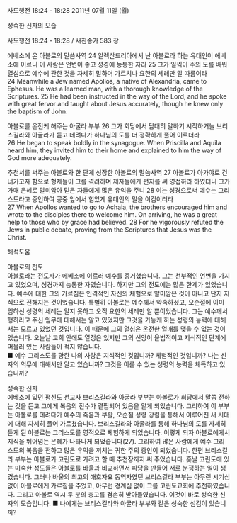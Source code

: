 사도행전 18:24 - 18:28 
2011년 07월 11일 (월)

성숙한 신자의 모습



사도행전 18:24 - 18:28 / 새찬송가 583 장


에베소에 온 아볼로의 말씀사역
24 알렉산드리아에서 난 아볼로라 하는 유대인이 에베소에 이르니 이 사람은 언변이 좋고 성경에 능통한 자라 25 그가 일찍이 주의 도를 배워 열심으로 예수에 관한 것을 자세히 말하며 가르치나 요한의 세례만 알 따름이라   
24 Meanwhile a Jew named Apollos, a native of Alexandria, came to Ephesus. He was a learned man, with a thorough knowledge of the Scriptures. 25 He had been instructed in the way of the Lord, and he spoke with great fervor and taught about Jesus accurately, though he knew only the baptism of John. 

아볼로를 온전케 해주는 아굴라 부부
26 그가 회당에서 담대히 말하기 시작하거늘 브리스길라와 아굴라가 듣고 데려다가 하나님의 도를 더 정확하게 풀어 이르더라  
26 He began to speak boldly in the synagogue. When Priscilla and Aquila heard him, they invited him to their home and explained to him the way of God more adequately. 

추천서를 써주는 아볼로와 한 단계 성장한 아볼로의 말씀사역 
27 아볼로가 아가야로 건너가고자 함으로 형제들이 그를 격려하며 제자들에게 편지를 써 영접하라 하였더니 그가 가매 은혜로 말미암아 믿은 자들에게 많은 유익을 주니 28 이는 성경으로써 예수는 그리스도라고 증언하여 공중 앞에서 힘있게 유대인의 말을 이김이러라   
27 When Apollos wanted to go to Achaia, the brothers encouraged him and wrote to the disciples there to welcome him. On arriving, he was a great help to those who by grace had believed. 28 For he vigorously refuted the Jews in public debate, proving from the Scriptures that Jesus was the Christ.

해석도움





아볼로의 전도  
아볼로라는 전도자가 에베소에 이르러 예수를 증거했습니다. 그는 천부적인 언변을 가지고 있었으며, 성경까지 능통한 자였습니다. 하지만 그의 전도에는 많은 한계가 있었습니다. 예수에 대한 그의 가르침은 인격적인 자신의 체험으로 말미암은 것이 아니고 단지 지식으로 전해지는 것이었습니다. 특별히 아볼로는 예수께서 약속하셨고, 오순절에 이미 임하신 성령의 세례는 알지 못하고 오직 요한의 세례만 알 뿐이었습니다. 그는 예수께서 행하라고 주신 임무에 대해서는 알고 있었지만 그것을 가능케 하는 성령의 능력에 대해서는 모르고 있었던 것입니다. 이 때문에 그의 열심은 온전한 열매를 맺을 수 없는 것이었습니다. 오늘날 교회 안에도 열정은 있지만 그의 신앙이 율법적이고 지식적인 단계에 머물러 있는 사람들이 적지 않습니다.  
■ 예수 그리스도를 향한 나의 사랑은 지식적인 것입니까? 체험적인 것입니까? 나는 신자의 의무에 대해서만 알고 있습니까? 그것을 이룰 수 있는 성령의 능력을 체득하고 있습니까? 

성숙한 신자  
에베소에 있던 평신도 선교사 브리스길라와 아굴라 부부는 아볼로가 회당에서 말씀 전하는 것을 듣고 그에게 복음의 진수가 결핍되어 있음을 알게 되었습니다. 그리하여 이 부부는 아볼로를 데려다가 예수의 죽음과 부활, 오순절 성령 강림을 통해서 이루어진 새 시대에 대해 자세히 풀어 가르쳤습니다. 브리스길라와 아굴라를 통해 하나님의 도를 자세히 듣게 된 아볼로는 그리스도를 영적으로 체험하게 되었습니다. 이렇게 되자 아볼로에게서 지식을 뛰어넘는 은혜가 나타나게 되었습니다(27). 그리하여 많은 사람에게 예수 그리스도의 복음을 전하고 많은 유익을 끼치는 귀한 주의 증인이 되었습니다. 한편 브리스길라 부부는 아볼로가 고린도로 가려고 할 때 추천장까지 써 주었습니다. 훗날 고린도에 있는 미숙한 성도들은 아볼로를 바울과 비교하면서 파당을 만들어 서로 분쟁하는 일이 생겼습니다. 그러나 바울의 최고의 애호자요 동역자였던 브리스길라 부부는 아무런 시기심 없이 아볼로에게 가르침을 주었고, 아무런 경계심 없이 그를 고린도교회에 추천하였습니다. 그리고 아볼로 역시 두 분의 충고를 겸손히 받아들였습니다. 이것이 바로 성숙한 신자의 모습입니다. 
■ 나에게는 브리스길라와 아굴라 부부와 같은 성숙한 섬김이 있습니까?